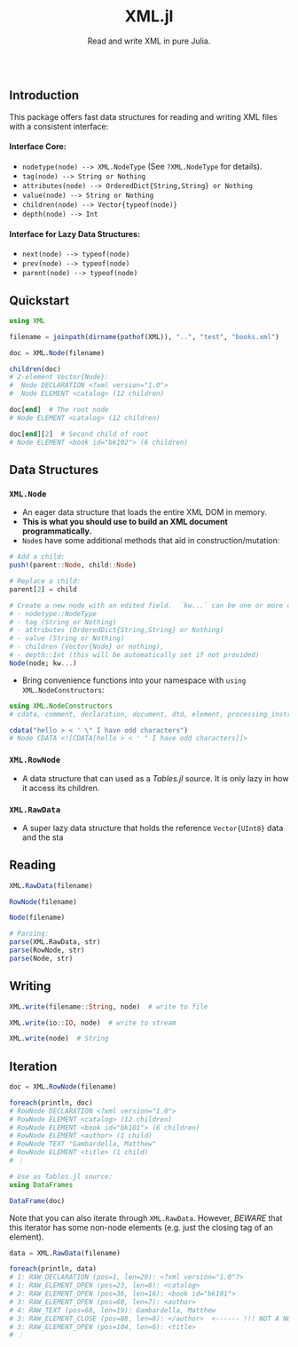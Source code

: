 <h1 align="center">XML.jl</h1>

<p align="center">Read and write XML in pure Julia.</p>

<br><br>

## Introduction

This package offers fast data structures for reading and writing XML files with a consistent interface:

#### Interface Core:

- `nodetype(node) --> XML.NodeType` (See `?XML.NodeType` for details).
- `tag(node) --> String or Nothing`
- `attributes(node) --> OrderedDict{String,String} or Nothing`
- `value(node) --> String or Nothing`
- `children(node) --> Vector{typeof(node)}`
- `depth(node) --> Int`

#### Interface for Lazy Data Structures:
- `next(node) --> typeof(node)`
- `prev(node) --> typeof(node)`
- `parent(node) --> typeof(node)`

## Quickstart

```julia
using XML

filename = joinpath(dirname(pathof(XML)), "..", "test", "books.xml")

doc = XML.Node(filename)

children(doc)
# 2-element Vector{Node}:
#  Node DECLARATION <?xml version="1.0">
#  Node ELEMENT <catalog> (12 children)

doc[end]  # The root node
# Node ELEMENT <catalog> (12 children)

doc[end][2]  # Second child of root
# Node ELEMENT <book id="bk102"> (6 children)
```

## Data Structures

### `XML.Node`
- An eager data structure that loads the entire XML DOM in memory.
- **This is what you should use to build an XML document programmatically.**
- `Node`s have some additional methods that aid in construction/mutation:

```julia
# Add a child:
push!(parent::Node, child::Node)

# Replace a child:
parent[2] = child

# Create a new node with an edited field.  `kw...` can be one or more of:
# - nodetype::NodeType
# - tag (String or Nothing)
# - attributes (OrderedDict{String,String} or Nothing)
# - value (String or Nothing)
# - children (Vector{Node} or nothing),
# - depth::Int (this will be automatically set if not provided)
Node(node; kw...)
```

- Bring convenience functions into your namespace with `using XML.NodeConstructors`:

```julia
using XML.NodeConstructors
# cdata, comment, declaration, document, dtd, element, processing_instruction, text

cdata("hello > < ' \" I have odd characters")
# Node CDATA <![CDATA[hello > < ' " I have odd characters]]>
```

### `XML.RowNode`
- A data structure that can used as a *Tables.jl* source.  It is only lazy in how it access its children.


### `XML.RawData`
- A super lazy data structure that holds the reference `Vector{UInt8}` data and the sta

## Reading

```julia
XML.RawData(filename)

RowNode(filename)

Node(filename)

# Parsing:
parse(XML.RawData, str)
parse(RowNode, str)
parse(Node, str)
```

## Writing

```julia
XML.write(filename::String, node)  # write to file

XML.write(io::IO, node)  # write to stream

XML.write(node)  # String
```

## Iteration

```julia
doc = XML.RowNode(filename)

foreach(println, doc)
# RowNode DECLARATION <?xml version="1.0">
# RowNode ELEMENT <catalog> (12 children)
# RowNode ELEMENT <book id="bk101"> (6 children)
# RowNode ELEMENT <author> (1 child)
# RowNode TEXT "Gambardella, Matthew"
# RowNode ELEMENT <title> (1 child)
# ⋮

# Use as Tables.jl source:
using DataFrames

DataFrame(doc)
```

Note that you can also iterate through `XML.RawData`.  However, *BEWARE* that this iterator
has some non-node elements (e.g. just the closing tag of an element).

```julia
data = XML.RawData(filename)

foreach(println, data)
# 1: RAW_DECLARATION (pos=1, len=20): <?xml version="1.0"?>
# 1: RAW_ELEMENT_OPEN (pos=23, len=8): <catalog>
# 2: RAW_ELEMENT_OPEN (pos=36, len=16): <book id="bk101">
# 3: RAW_ELEMENT_OPEN (pos=60, len=7): <author>
# 4: RAW_TEXT (pos=68, len=19): Gambardella, Matthew
# 3: RAW_ELEMENT_CLOSE (pos=88, len=8): </author>  <------ !!! NOT A NODE !!!
# 3: RAW_ELEMENT_OPEN (pos=104, len=6): <title>
# ⋮
```
